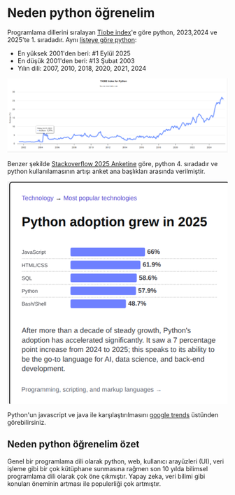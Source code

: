 # Neden python öğrenelim

Programlama dillerini sıralayan [Tiobe index](https://www.tiobe.com/tiobe-index/)'e göre python, 2023,2024 ve 2025'te 1. sıradadır.
Aynı [listeye göre python](https://www.tiobe.com/tiobe-index/python/):

 - En yüksek 2001'den beri: #1 Eylül 2025
 - En düşük 2001'den beri: #13 Şubat 2003
 - Yılın dili:  2007, 2010, 2018, 2020, 2021, 2024


![python tiobe index 2025](./images/python-tiobe-index-2025.png)

Benzer şekilde [Stackoverflow 2025 Anketine](https://survey.stackoverflow.co/2025/#most-popular-technologies-language) göre, python 4. sıradadır ve python kullanılamasının artışı anket ana başlıkları arasında verilmiştir.


![stackoverflow 2025 Anketi](./images/stackoverflow-survey-2025-python.png)




Python'un javascript ve java ile karşılaştırılmasını [google trends](https://bit.ly/2kjMj3j) üstünden görebilirsiniz.

<script type="text/javascript" src="https://ssl.gstatic.com/trends_nrtr/4215_RC01/embed_loader.js"></script>
<script type="text/javascript">
trends.embed.renderExploreWidget("TIMESERIES", {"comparisonItem":[{"keyword":"/m/05z1_","geo":"","time":"today 5-y"},{"keyword":"/m/07sbkfb","geo":"","time":"today 5-y"},{"keyword":"/m/02p97","geo":"","time":"today 5-y"}],"category":0,"property":""}, {"exploreQuery":"date=today%205-y&q=%2Fm%2F05z1_,%2Fm%2F07sbkfb,%2Fm%2F02p97#TIMESERIES","guestPath":"https://trends.google.com:443/trends/embed/"});
</script>


## Neden python öğrenelim özet

Genel bir programlama dili olarak python, web, kullanıcı arayüzleri (UI), veri işleme gibi bir çok kütüphane sunmasına rağmen son 10 yılda bilimsel programlama dili olarak çok öne çıkmıştır. 
Yapay zeka, veri bilimi gibi konuları öneminin artması ile populerliği çok artmıştır.

